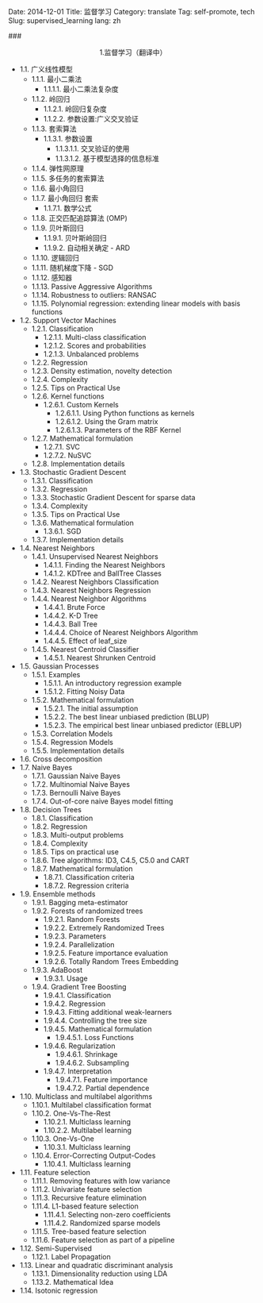 Date: 2014-12-01
Title: 监督学习
Category: translate
Tag: self-promote, tech
Slug: supervised_learning
lang: zh

###<center>1.监督学习（翻译中）</center>
* 1.1. 广义线性模型
    * 1.1.1. 最小二乘法
        * 1.1.1.1. 最小二乘法复杂度
    * 1.1.2. 岭回归
        * 1.1.2.1. 岭回归复杂度
        * 1.1.2.2. 参数设置:广义交叉验证
    * 1.1.3. 套索算法
        * 1.1.3.1. 参数设置
        	* 1.1.3.1.1. 交叉验证的使用
        	* 1.1.3.1.2. 基于模型选择的信息标准
    * 1.1.4. 弹性网原理
    * 1.1.5. 多任务的套索算法
    * 1.1.6. 最小角回归
    * 1.1.7. 最小角回归 套索
        * 1.1.7.1. 数学公式
    * 1.1.8. 正交匹配追踪算法 (OMP)
    * 1.1.9. 贝叶斯回归
        * 1.1.9.1. 贝叶斯岭回归
        * 1.1.9.2. 自动相关确定 - ARD
    * 1.1.10. 逻辑回归
    * 1.1.11. 随机梯度下降 - SGD
    * 1.1.12. 感知器
    * 1.1.13. Passive Aggressive Algorithms
    * 1.1.14. Robustness to outliers: RANSAC
    * 1.1.15. Polynomial regression: extending linear models with basis functions
* 1.2. Support Vector Machines
    * 1.2.1. Classification
        * 1.2.1.1. Multi-class classification
        * 1.2.1.2. Scores and probabilities
        * 1.2.1.3. Unbalanced problems
    * 1.2.2. Regression
    * 1.2.3. Density estimation, novelty detection
    * 1.2.4. Complexity
    * 1.2.5. Tips on Practical Use
    * 1.2.6. Kernel functions
        * 1.2.6.1. Custom Kernels
            * 1.2.6.1.1. Using Python functions as kernels
            * 1.2.6.1.2. Using the Gram matrix
            * 1.2.6.1.3. Parameters of the RBF Kernel
    * 1.2.7. Mathematical formulation
        * 1.2.7.1. SVC
        * 1.2.7.2. NuSVC
    * 1.2.8. Implementation details
* 1.3. Stochastic Gradient Descent
    * 1.3.1. Classification
    * 1.3.2. Regression
    * 1.3.3. Stochastic Gradient Descent for sparse data
    * 1.3.4. Complexity
    * 1.3.5. Tips on Practical Use
    * 1.3.6. Mathematical formulation
        * 1.3.6.1. SGD
    * 1.3.7. Implementation details
* 1.4. Nearest Neighbors
    * 1.4.1. Unsupervised Nearest Neighbors
        * 1.4.1.1. Finding the Nearest Neighbors
        * 1.4.1.2. KDTree and BallTree Classes
    * 1.4.2. Nearest Neighbors Classification
    * 1.4.3. Nearest Neighbors Regression
    * 1.4.4. Nearest Neighbor Algorithms
        * 1.4.4.1. Brute Force
        * 1.4.4.2. K-D Tree
        * 1.4.4.3. Ball Tree
        * 1.4.4.4. Choice of Nearest Neighbors Algorithm
        * 1.4.4.5. Effect of leaf_size
    * 1.4.5. Nearest Centroid Classifier
        * 1.4.5.1. Nearest Shrunken Centroid
* 1.5. Gaussian Processes
    * 1.5.1. Examples
        * 1.5.1.1. An introductory regression example
        * 1.5.1.2. Fitting Noisy Data
    * 1.5.2. Mathematical formulation
        * 1.5.2.1. The initial assumption
        * 1.5.2.2. The best linear unbiased prediction (BLUP)
        * 1.5.2.3. The empirical best linear unbiased predictor (EBLUP)
    * 1.5.3. Correlation Models
    * 1.5.4. Regression Models
    * 1.5.5. Implementation details
* 1.6. Cross decomposition
* 1.7. Naive Bayes
    * 1.7.1. Gaussian Naive Bayes
    * 1.7.2. Multinomial Naive Bayes
    * 1.7.3. Bernoulli Naive Bayes
    * 1.7.4. Out-of-core naive Bayes model fitting
* 1.8. Decision Trees
    * 1.8.1. Classification
    * 1.8.2. Regression
    * 1.8.3. Multi-output problems
    * 1.8.4. Complexity
    * 1.8.5. Tips on practical use
    * 1.8.6. Tree algorithms: ID3, C4.5, C5.0 and CART
    * 1.8.7. Mathematical formulation
        * 1.8.7.1. Classification criteria
        * 1.8.7.2. Regression criteria
* 1.9. Ensemble methods
    * 1.9.1. Bagging meta-estimator
    * 1.9.2. Forests of randomized trees
        * 1.9.2.1. Random Forests
        * 1.9.2.2. Extremely Randomized Trees
        * 1.9.2.3. Parameters
        * 1.9.2.4. Parallelization
        * 1.9.2.5. Feature importance evaluation
        * 1.9.2.6. Totally Random Trees Embedding
    * 1.9.3. AdaBoost
        * 1.9.3.1. Usage
    * 1.9.4. Gradient Tree Boosting
        * 1.9.4.1. Classification
        * 1.9.4.2. Regression
        * 1.9.4.3. Fitting additional weak-learners
        * 1.9.4.4. Controlling the tree size
        * 1.9.4.5. Mathematical formulation
            * 1.9.4.5.1. Loss Functions
        * 1.9.4.6. Regularization
            * 1.9.4.6.1. Shrinkage
            * 1.9.4.6.2. Subsampling
        * 1.9.4.7. Interpretation
            * 1.9.4.7.1. Feature importance
            * 1.9.4.7.2. Partial dependence
* 1.10. Multiclass and multilabel algorithms
    * 1.10.1. Multilabel classification format
    * 1.10.2. One-Vs-The-Rest
        * 1.10.2.1. Multiclass learning
        * 1.10.2.2. Multilabel learning
    * 1.10.3. One-Vs-One
        * 1.10.3.1. Multiclass learning
    * 1.10.4. Error-Correcting Output-Codes
        * 1.10.4.1. Multiclass learning
* 1.11. Feature selection
    * 1.11.1. Removing features with low variance
    * 1.11.2. Univariate feature selection
    * 1.11.3. Recursive feature elimination
    * 1.11.4. L1-based feature selection
        * 1.11.4.1. Selecting non-zero coefficients
        * 1.11.4.2. Randomized sparse models
    * 1.11.5. Tree-based feature selection
    * 1.11.6. Feature selection as part of a pipeline
* 1.12. Semi-Supervised
    * 1.12.1. Label Propagation
* 1.13. Linear and quadratic discriminant analysis
    * 1.13.1. Dimensionality reduction using LDA
    * 1.13.2. Mathematical Idea
* 1.14. Isotonic regression
